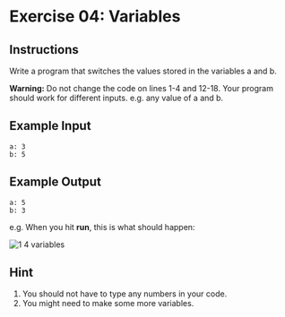 # Exercise 04: Variables

## Instructions

Write a program that switches the values stored in the variables a and b.

**Warning:** Do not change the code on lines 1-4 and 12-18. Your program should work for different inputs. e.g. any value of a and b.

## Example Input

```
a: 3
b: 5
```

## Example Output

```
a: 5
b: 3
```

e.g. When you hit **run**, this is what should happen:

![1 4 variables](https://user-images.githubusercontent.com/50435319/217738440-21e9a5de-829e-4fc5-a25d-4f4f6138d2a3.gif)

## Hint

1. You should not have to type any numbers in your code.
2. You might need to make some more variables.
